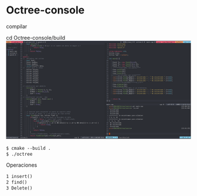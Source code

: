 # Octree-console
compilar

cd Octree-console/build
![console](https://github.com/yerson001/Octree-console/blob/master/console.PNG)
~~~
$ cmake --build .
$ ./octree
~~~
Operaciones
~~~
1 insert()
2 find()
3 Delete()
~~~

